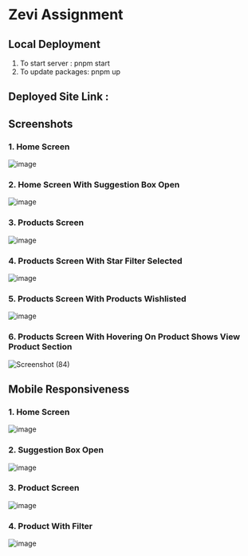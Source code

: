 # Zevi Assignment

## Local Deployment

1. To start server : pnpm start
2. To update packages: pnpm up

## Deployed Site Link : 

## Screenshots

### 1. Home Screen
   ![image](/image/README/1.png)
### 2. Home Screen With Suggestion Box Open
   ![image](./image/README/2.png)
### 3. Products Screen
   ![image](./image/README/3.png)
### 4. Products Screen With Star Filter Selected
   ![image](./image/README/4.png)
### 5. Products Screen With Products Wishlisted
   ![image](./image/README/6.png)
### 6. Products Screen With Hovering On Product Shows View Product Section
   ![Screenshot (84)](./image/README/7.png)

## Mobile Responsiveness

### 1. Home Screen 
   ![image](./image/README/8_mobile.png)
### 2. Suggestion Box Open
![image](./image/README/9_mobile.png)
### 3. Product Screen 
![image](./image/README/10_mobile.png)
### 4. Product With Filter
   ![image](./image/README/11_mobile.png)
